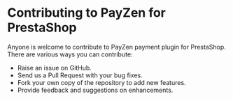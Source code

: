 # Contributing to PayZen for PrestaShop

Anyone is welcome to contribute to PayZen payment plugin for PrestaShop. There are various ways you can contribute:

- Raise an issue on GitHub.
- Send us a Pull Request with your bug fixes.
- Fork your own copy of the repository to add new features.
- Provide feedback and suggestions on enhancements.
